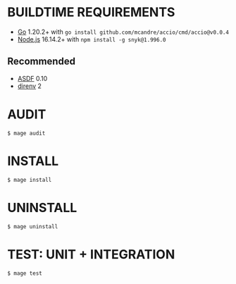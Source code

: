 # BUILDTIME REQUIREMENTS

* [Go](https://golang.org/) 1.20.2+ with `go install github.com/mcandre/accio/cmd/accio@v0.0.4`
* [Node.js](https://nodejs.org/en) 16.14.2+ with `npm install -g snyk@1.996.0`

## Recommended

* [ASDF](https://asdf-vm.com/) 0.10
* [direnv](https://direnv.net/) 2

# AUDIT

```console
$ mage audit
```

# INSTALL

```console
$ mage install
```

# UNINSTALL

```console
$ mage uninstall
```

# TEST: UNIT + INTEGRATION

```console
$ mage test
```
